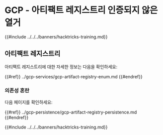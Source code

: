 # GCP - 아티팩트 레지스트리 인증되지 않은 열거

{{#include ../../../banners/hacktricks-training.md}}

## 아티팩트 레지스트리

아티팩트 레지스트리에 대한 자세한 정보는 다음을 확인하세요:

{{#ref}}
../gcp-services/gcp-artifact-registry-enum.md
{{#endref}}

### 의존성 혼란

다음 페이지를 확인하세요:

{{#ref}}
../gcp-persistence/gcp-artifact-registry-persistence.md
{{#endref}}

{{#include ../../../banners/hacktricks-training.md}}
